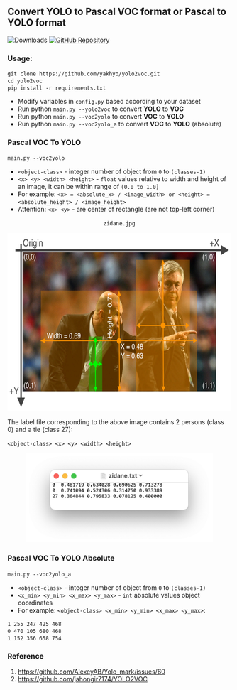 ## Convert YOLO to Pascal VOC format or Pascal to YOLO format

![Downloads](https://img.shields.io/github/downloads/yakhyo/yolo2voc/total) [![GitHub Repository](https://img.shields.io/badge/GitHub-Repository-blue?logo=github)](https://github.com/yakhyo/yolo2voc)

### Usage:

```
git clone https://github.com/yakhyo/yolo2voc.git
cd yolo2voc
pip install -r requirements.txt
```

- Modify variables in `config.py` based according to your dataset
- Run python `main.py --yolo2voc` to convert **YOLO** to **VOC**
- Run python `main.py --voc2yolo` to convert **VOC** to **YOLO**
- Run python `main.py --voc2yolo_a` to convert **VOC** to **YOLO** (absolute)

### Pascal VOC To YOLO

`main.py --voc2yolo`

- `<object-class>` - integer number of object from `0` to `(classes-1)`
- `<x> <y> <width> <height>` - `float` values relative to width and height of an image, it can be within range
  of `(0.0 to 1.0]`
- For example: `<x> = <absolute_x> / <image_width> or <height> = <absolute_height> / <image_height>`
- Attention: `<x> <y>` - are center of rectangle (are not top-left corner)

<div align="center">
    <p><code>zidane.jpg</code></p>
    <img src="assets/zidane.jpg" height="400px" alt="downloaded from ultralytics">
</div>

The label file corresponding to the above image contains 2 persons (class 0) and a tie (class 27):

`<object-class> <x> <y> <width> <height>`
<div align="center">
    <img src="assets/zidane_txt.jpg", height="200px" alt="downloaded from ultralytics">
</div>

### Pascal VOC To YOLO Absolute

`main.py --voc2yolo_a`

- `<object-class>` - integer number of object from `0` to `(classes-1)`
- `<x_min> <y_min> <x_max> <y_max>` - `int` absolute values object coordinates
- For example: `<object-class> <x_min> <y_min> <x_max> <y_max>`:

```
1 255 247 425 468
0 470 105 680 468
1 152 356 658 754
```

### Reference

1. https://github.com/AlexeyAB/Yolo_mark/issues/60
2. https://github.com/jahongir7174/YOLO2VOC
